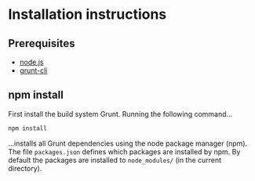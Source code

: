 # Installation instructions

## Prerequisites

- [node.js](http://nodejs.org/download/)
- [grunt-cli](http://gruntjs.com/getting-started)

## npm install

First install the build system Grunt. Running the following command...

``` sh
npm install
```

...installs all Grunt dependencies using the node package manager (npm). The file `packages.json` defines which packages are installed by npm. By default the packages are installed to `node_modules/` (in the current directory).


